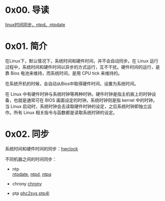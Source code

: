 # 0x00. 导读

[linux时间同步，ntpd、ntpdate](https://www.cnblogs.com/liushui-sky/p/9203657.html)

# 0x01. 简介

在Linux下，默认情况下，系统时间和硬件时间，并不会自动同步。在 Linux 运行过程中，系统时间和硬件时间以异步的方式运行，互不干扰。硬件时间的运行，是靠 Bios 电池来维持，而系统时间，是用 CPU tick 来维持的。

在系统开机的时候，会自动从Bios中取得硬件时间，设置为系统时间。

在 Linux 中有硬件时钟与系统时钟等两种时钟。硬件时钟是指主机板上的时钟设备，也就是通常可在 BIOS 画面设定的时钟。系统时钟则是指 kernel 中的时钟。当 Linux 启动时，系统时钟会去读取硬件时钟的设定，之后系统时钟即独立运作。所有 Linux 相关指令与函数都是读取系统时钟的设定。

# 0x02. 同步

系统时间和硬件时间的同步：[hwclock](../util/hwclock.md)

不同机器之间的时间同步：

- ntp  
    [ntpdate](../util/ntpdate.md), [ntpd](../util/ntpdate.md), [ntpq](../util/ntpq.md)

- chrony 
    [chrony](../util/chrony.md)

- ptp
    [phc2sys ptp4l](../util/phc2sys%20ptp4l.md)